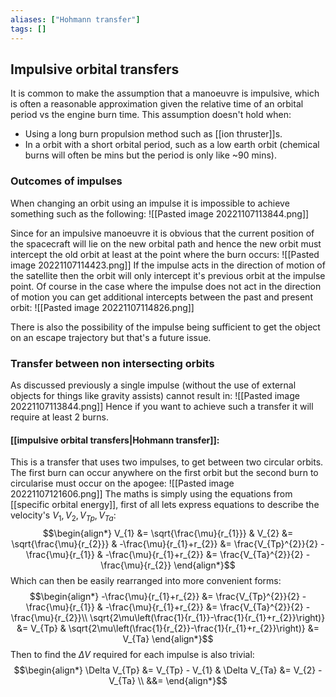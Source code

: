 ```yaml
---
aliases: ["Hohmann transfer"]
tags: []
---
```


## Impulsive orbital transfers
It is common to make the assumption that a manoeuvre is impulsive, which is often a reasonable approximation given the relative time of an orbital period vs the engine burn time. This assumption doesn't hold when:
- Using a long burn propulsion method such as [[ion thruster]]s.
- In a orbit with a short orbital period, such as a low earth orbit (chemical burns will often be mins but the period is only like ~90 mins).

### Outcomes of impulses
When changing an orbit using an impulse it is impossible to achieve something such as the following:
![[Pasted image 20221107113844.png]]

Since for an impulsive manoeuvre it is obvious that the current position of the spacecraft will lie on the new orbital path and hence the new orbit must intercept the old orbit at least at the point where the burn occurs:
![[Pasted image 20221107114423.png]]
If the impulse acts in the direction of motion of the satellite then the orbit will only intercept it's previous orbit at the impulse point. Of course in the case where the impulse does not act in the direction of motion you can get additional intercepts between the past and present orbit:
![[Pasted image 20221107114826.png]]

There is also the possibility of the impulse being sufficient to get the object on an escape trajectory but that's a future issue.

### Transfer between non intersecting orbits  
As discussed previously a single impulse (without the use of external objects for things like gravity assists) cannot result in:
![[Pasted image 20221107113844.png]]
Hence if you want to achieve such a transfer it will require at least 2 burns. 

#### [[impulsive orbital transfers|Hohmann transfer]]:
This is a transfer that uses two impulses, to get between two circular orbits. The first burn can occur anywhere on the first orbit but the second burn to circularise must occur on the apogee:
![[Pasted image 20221107121606.png]]
The maths is simply using the equations from [[specific orbital energy]], first of all lets express equations to describe the velocity's $V_{1},V_{2},V_{Tp},V_{Ta}$: 
$$\begin{align*}
 V_{1} &= \sqrt{\frac{\mu}{r_{1}}} & V_{2} &= \sqrt{\frac{\mu}{r_{2}}} & -\frac{\mu}{r_{1}+r_{2}} &= \frac{V_{Tp}^{2}}{2} - \frac{\mu}{r_{1}} & -\frac{\mu}{r_{1}+r_{2}} &= \frac{V_{Ta}^{2}}{2} - \frac{\mu}{r_{2}}
\end{align*}$$
Which can then be easily rearranged into more convenient forms:
$$\begin{align*}
-\frac{\mu}{r_{1}+r_{2}} &= \frac{V_{Tp}^{2}}{2} - \frac{\mu}{r_{1}} & -\frac{\mu}{r_{1}+r_{2}} &= \frac{V_{Ta}^{2}}{2} - \frac{\mu}{r_{2}}\\
\sqrt{2\mu\left(\frac{1}{r_{1}}-\frac{1}{r_{1}+r_{2}}\right)} &= V_{Tp}  & \sqrt{2\mu\left(\frac{1}{r_{2}}-\frac{1}{r_{1}+r_{2}}\right)} &= V_{Ta} 
\end{align*}$$
Then to find the $\Delta V$ required for each impulse is also trivial:
$$\begin{align*}
\Delta V_{Tp} &= V_{Tp} - V_{1} & \Delta V_{Ta} &= V_{2} - V_{Ta} \\
&&=  
\end{align*}$$
